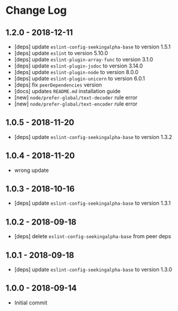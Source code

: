 # Change Log

## 1.2.0 - 2018-12-11
  - [deps] update `eslint-config-seekingalpha-base` to version 1.5.1
  - [deps] update `eslint` to version 5.10.0
  - [deps] update `eslint-plugin-array-func` to version 3.1.0
  - [deps] update `eslint-plugin-jsdoc` to version 3.14.0
  - [deps] update `eslint-plugin-node` to version 8.0.0
  - [deps] update `eslint-plugin-unicorn` to version 6.0.1
  - [deps] fix `peerDependencies` version
  - [docs] updates `README.md` installation guide
  - [new] `node/prefer-global/text-decoder` rule error
  - [new] `node/prefer-global/text-encoder` rule error

## 1.0.5 - 2018-11-20
  - [deps] update `eslint-config-seekingalpha-base` to version 1.3.2

## 1.0.4 - 2018-11-20
  - wrong update

## 1.0.3 - 2018-10-16
 - [deps] update `eslint-config-seekingalpha-base` to version 1.3.1

## 1.0.2 - 2018-09-18
 - [deps] delete `eslint-config-seekingalpha-base` from peer deps

## 1.0.1 - 2018-09-18
 - [deps] update `eslint-config-seekingalpha-base` to version 1.3.0

## 1.0.0 - 2018-09-14

 - Initial commit